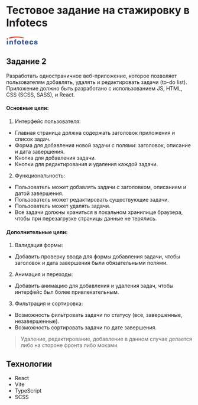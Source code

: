 # Тестовое задание на стажировку в Infotecs

![](img/img.png)

## Задание 2
Разработать одностраничное веб-приложение, которое позволяет пользователям добавлять, удалять и редактировать задачи (to-do list). Приложение должно быть разработано с использованием JS, HTML, CSS (SCSS, SASS), и React.

#### Основные цели:

1. Интерфейс пользователя:
- Главная страница должна содержать заголовок приложения и список задач.
- Форма для добавления новой задачи с полями: заголовок, описание и дата завершения.
- Кнопка для добавления задачи.
- Кнопки для редактирования и удаления каждой задачи.
2. Функциональность:
- Пользователь может добавлять задачи с заголовком, описанием и датой завершения.
- Пользователь может редактировать существующие задачи.
- Пользователь может удалять задачи.
- Все задачи должны храниться в локальном хранилище браузера, чтобы при перезагрузке
  страницы данные не терялись.


#### Дополнительные цели:

1. Валидация формы:
- Добавить проверку ввода для формы добавления задачи, чтобы заголовок и дата завершения были обязательными полями.
2. Анимация и переходы:
- Добавить анимацию для добавления и удаления задач, чтобы интерфейс был более привлекательным.
3. Фильтрация и сортировка:
- Возможность фильтровать задачи по статусу (все, завершенные, незавершенные).
- Возможность сортировать задачи по дате завершения.
  
> Удаление, редактирование, добавление в данном случае делается либо на стороне фронта либо моками.

## Технологии

- React
- Vite
- TypeScript
- SCSS
